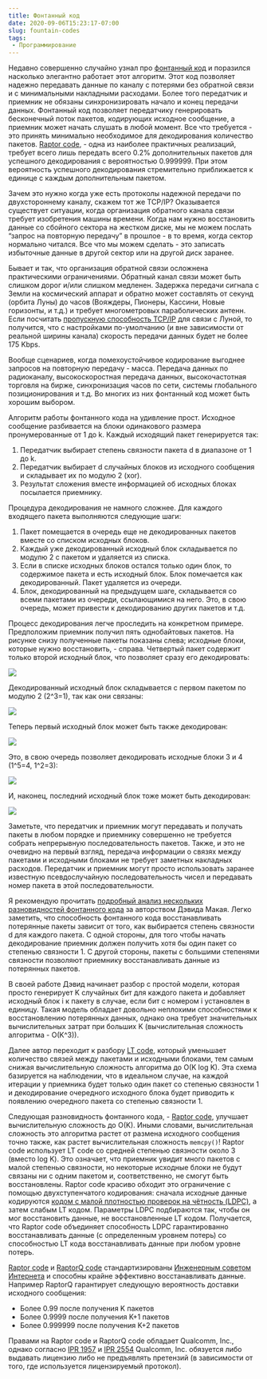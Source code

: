 ```yaml
---
title: Фонтанный код
date: 2020-09-06T15:23:17-07:00
slug: fountain-codes
tags:
 - Программирование
---
```


Недавно совершенно случайно узнал про [фонтанный код][3] и поразился насколько
элегантно работает этот алгоритм. Этот код позволяет надежно передавать данные
по каналу с потерями без обратной связи и с минимальными накладными расходами.
Более того передатчик и приемник не обязаны синхронизировать начало и конец
передачи данных. Фонтанный код позволяет передатчику генерировать бесконечный
поток пакетов, кодирующих исходное сообщение, а приемник может начать слушать в
любой момент. Все что требуется - это принять минимально необходимое для
декодирования количество пакетов. [Raptor code][4], - одна из наиболее
практичных реализаций, требует всего лишь передать всего 0.2% дополнительных
пакетов для успешного декодирования с вероятностью 0.999999. При этом
вероятность успешного декодирования стремительно приближается к единице с каждым
дополнительным пакетом.

Зачем это нужно когда уже есть протоколы надежной передачи по двухстороннему
каналу, скажем тот же TCP/IP? Оказывается существует ситуации, когда организация
обратного канала связи требует изобретения машины времени. Когда нам нужно
восстановить данные со сбойного сектора на жестком диске, мы не можем послать
“запрос на повторную передачу” в прошлое - в то время, когда сектор нормально
читался. Все что мы можем сделать - это записать избыточные данные в другой
сектор или на другой диск заранее.

<!--more-->

Бывает и так, что организация обратной связи осложнена практическими
ограничениями. Обратный канал связи может быть слишком дорог и/или слишком
медленен. Задержка передачи сигнала с Земли на космический аппарат и обратно
может составлять от секунд (орбита Луны) до часов (Вояждеры, Пионеры, Кассини,
Новые горизонты, и т.д.) и требует многометровых параболических антенн. Если
посчитать [пропускную способность TCP/IP][5] для связи с Луной, то получится,
что с настройками по-умолчанию (и вне зависимости от реальной ширины канала)
скорость передачи данных будет не более 175 Kbps.

Вообще сценариев, когда помехоустойчивое кодирование выгоднее запросов на
повторную передачу - масса. Передача данных по радиоканалу, высокоскоростная
передача данных, высокочастотная торговля на бирже, синхронизация часов по сети,
системы глобального позиционирования и т.д. Во многих из них фонтанный код может
быть хорошим выбором.

Алгоритм работы фонтанного кода на удивление прост. Исходное сообщение
разбивается на блоки одинакового размера пронумерованные от 1 до k. Каждый
исходящий пакет генерируется так:

1. Передатчик выбирает степень связности пакета d в диапазоне от 1 до k.
1. Передатчик выбирает d случайных блоков из исходного сообщения и складывает их
   по модулю 2 (xor).
1. Результат сложения вместе информацией об исходных блоках посылается
   приемнику.

Процедура декодирования не намного сложнее. Для каждого входящего пакета
выполняются следующие шаги:

1. Пакет помещается в очередь еще не декодированных пакетов вместе со списком
   исходных блоков.
1. Каждый уже декодированный исходный блок складывается по модулю 2 с пакетом и
   удаляется из списка.
1. Если в списке исходных блоков остался только один блок, то содержимое пакета
   и есть исходный блок. Блок помечается как декодированный. Пакет удаляется из
   очереди.
1. Блок, декодированный на предыдущем шаге, складывается со всеми пакетами из
   очереди, ссылающимися на него. Это, в свою очередь, может привести к
   декодированию других пакетов и т.д.

Процесс декодирования легче проследить на конкретном примере. Предположим
приемник получил пять однобайтовых пакетов. На рисунке снизу полученные пакеты
показаны слева; исходные блоки, которые нужно восстановить, - справа. Четвертый
пакет содержит только второй исходный блок, что позволяет сразу его
декодировать:

![](/2020/09/fountain-step1.png)

Декодированный исходный блок складывается с первом пакетом по модулю 2 (2^3=1),
так как они связаны:

![](/2020/09/fountain-step2.png)

Теперь первый исходный блок может быть также декодирован:

![](/2020/09/fountain-step3.png)

Это, в свою очередь позволяет декодировать исходные блоки 3 и 4 (1^5=4, 1^2=3):

![](/2020/09/fountain-step4.png)

И, наконец, последний исходный блок тоже может быть декодирован:

![](/2020/09/fountain-step5.png)

Заметьте, что передатчик и приемник могут передавать и получать пакеты в любом
порядке и приемнику совершенно не требуется собрать непрерывную
последовательность пакетов. Также, и это не очевидно на первый взгляд, передача
информации о связях между пакетами и исходными блоками не требует заметных
накладных расходов. Передатчик и приемник могут просто использовать заранее
известную псевдослучайную последовательность чисел и передавать номер пакета в
этой последовательности.

Я рекомендую прочитать
[подробный анализ нескольких разновидностей фонтанного кода][1] за авторством
Дэвида Макая. Легко заметить, что способность фонтанного кода восстанавливать
потерянные пакеты зависит от того, как выбирается степень связности d для
каждого пакета. С одной стороны, для того чтобы начать декодирование приемник
должен получить хотя бы один пакет со степенью связности 1. С другой стороны,
пакеты с большими степенями связности позволяют приемнику восстанавливать данные
из потерянных пакетов.

В своей работе Дэвид начинает разбор с простой модели, которая просто генерирует
K случайных бит для каждого пакета и добавляет исходный блок i к пакету в
случае, если бит с номером i установлен в единицу. Такая модель обладает
довольно неплохими способностями к восстановлению потерянных данных, однако она
требует значительных вычислительных затрат при больших K (вычислительная
сложность алгоритма - O(K^3)).

Далее автор переходит к разбору [LT code][6], который уменьшает количество
связей между пакетами и исходными блоками, тем самым снижая вычислительную
сложность алгоритма до O(K log K). Эта схема базируется на наблюдении, что в
идеальном случае, на каждой итерации у приемника будет только один пакет со
степенью связности 1 и декодирование очередного исходного блока будет приводить
к появлению очередного пакета со степенью связности 1.

Следующая разновидность фонтанного кода, - [Raptor code][4], улучшает
вычислительную сложность до O(K). Иными словами, вычислительная сложность это
алгоритма растет от размена исходного сообщения точно также, как растет
вычислительная сложность `memcpy()`! Raptor code использует LT code со средней
степенью связности около 3 (вместо log K). Это означает, что приемник увидит
много пакетов с малой степенью связности, но некоторые исходные блоки не будут
связаны ни с одним пакетом и, соответственно, не смогут быть восстановлены.
Raptor code красиво обходит это ограничение с помощью двухступенчатого
кодирования: сначала исходные данные кодируются
[кодом с малой плотностью проверок на чётность (LDPC)][7], а затем слабым LT
кодом. Параметры LDPC подбираются так, чтобы он мог восстановить данные, не
восстановленные LT кодом. Получается, что Raptor code объединяет способность
LDPC гарантированно восстанавливать данные (с определенным уровнем потерь) со
способностью LT кода восстанавливать данные при любом уровне потерь.

[Raptor code][8] и [RaptorQ code][9] стандартизированы [Инженерным советом
Интернета][10] и способны крайне эффективно восстанавливать данные. Например
RaptorQ гарантирует следующую вероятность доставки исходного сообщения:

* Более 0.99 после получения K пакетов
* Более 0.9999 после получения K+1 пакетов
* Более 0.999999 после получения K+2 пакетов

Правами на Raptor code и RaptorQ code обладает Qualcomm, Inc., однако согласно
[IPR 1957][11] и [IPR 2554][12] Qualcomm, Inc. обязуется либо выдавать лицензию
либо не предъявлять претензий (в зависимости от того, где используется
лицензируемый протокол).

[1]: https://docs.switzernet.com/people/emin-gabrielyan/060112-capillary-references/ref/MacKay05.pdf
[2]: http://blog.notdot.net/2012/01/Damn-Cool-Algorithms-Fountain-Codes
[3]: https://en.wikipedia.org/wiki/Fountain_code
[4]: https://en.wikipedia.org/wiki/Raptor_code
[5]: http://bradhedlund.com/2008/12/19/how-to-calculate-tcp-throughput-for-long-distance-links/
[6]: https://en.wikipedia.org/wiki/Luby_transform_code
[7]: https://en.wikipedia.org/wiki/Low-density_parity-check_code
[8]: https://tools.ietf.org/html/rfc5053
[9]: https://tools.ietf.org/html/rfc6330
[10]: https://www.ietf.org/
[11]: https://datatracker.ietf.org/ipr/1957/
[12]: https://datatracker.ietf.org/ipr/2554/
